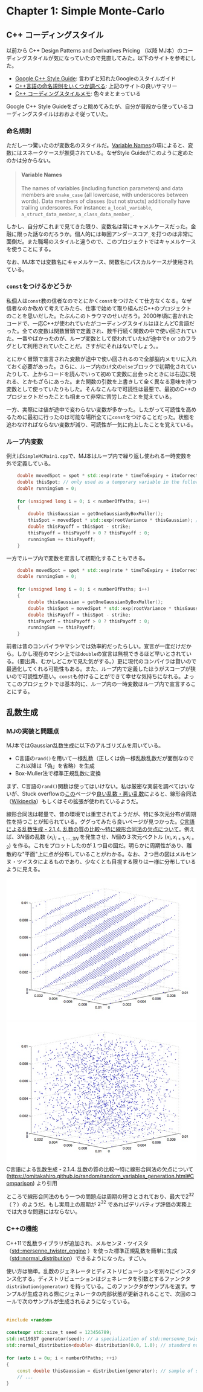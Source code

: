 # Chapter 1: Simple Monte-Carlo

## C++ コーディングスタイル

以前から C++ Design Patterns and Derivatives Pricing （以降 MJ本）のコーディングスタイルが気になっていたので見直してみた。以下のサイトを参考にした。

- [Google C++ Style Guide](https://google.github.io/styleguide/cppguide.html): 言わずと知れたGoogleのスタイルガイド
- [C++言語の命名規則をいくつか調べる](https://qiita.com/asaoaz/items/a0ff86e4e9fa3819a1d1): 上記のサイトの良いサマリー
- [C++ コーディングスタイルメモ](https://qiita.com/shirakawa4756/items/55b509fb56cb1bb0c9a4): 色々まとまっている

Google C++ Style Guideをざっと眺めてみたが、自分が普段から使っているコーディングスタイルはおおよそ従っていた。

### 命名規則

ただし一つ驚いたのが変数名のスタイルだ。[Variable Names](https://google.github.io/styleguide/cppguide.html#Variable_Names)の項によると、変数にはスネークケースが推奨されている。なぜStyle Guideがこのように定めたのかは分からない。

> #### Variable Names
> The names of variables (including function parameters) and data members are `snake_case` (all lowercase, with underscores between words). Data members of classes (but not structs) additionally have trailing underscores. For instance: `a_local_variable`, `a_struct_data_member`, `a_class_data_member_`.

 しかし、自分がこれまで見てきた限り、変数名は常にキャメルケースだった。金融に限った話なのだろうか。個人的には毎回アンダースコア`_`を打つのは非常に面倒だ。また職場のスタイルと違うので、このプロジェクトではキャメルケースを使うことにする。

 なお、MJ本では変数名にキャメルケース、関数名にパスカルケースが使用されている。

 ### `const`をつけるかどうか

 私個人は`const`教の信者なのでとにかく`const`をつけたくて仕方なくなる。なぜ信者なのか改めて考えてみたら、仕事で始めて取り組んだC++のプロジェクトのことを思いだした。たぶんこのトラウマのせいだろう。2000年頃に書かれたコードで、一応C++が使われていたがコーディングスタイルはほとんどC言語だった。全ての変数は関数冒頭で定義され、数千行続く関数の中で使い回されていた。一番やばかったのが、ループ変数として使われていた`k`が途中で`0` or `1`のフラグとして利用されていたことだ。さすがにそれはないでしょう。。

 とにかく冒頭で宣言された変数が途中で使い回されるので全部脳内メモリに入れておく必要があった。さらに、ループ内の`if`文の`else`ブロックで初期化されていたりして、上からコードを読んでいって初めて変数に出会ったときには右辺に現れる、とかもざらにあった。また関数の引数を上書きして全く異なる意味を持つ変数として使っていたりもした。そんなこんなで可読性は最悪で、最初のC++のプロジェクトだったことも相まって非常に苦労したことを覚えている。
 
 一方、実際には値が途中で変わらない変数が多かった。したがって可読性を高めるために最初に行ったのは可能な場所全てに`const`をつけることだった。状態を追わなければならない変数が減り、可読性が一気に向上したことを覚えている。

### ループ内変数

例えば`SimpleMCMain1.cpp`で、MJ本はループ内で繰り返し使われる一時変数を外で定義している。

```cpp
    double movedSpot = spot * std::exp(rate * timeToExpiry + itoCorrection);
    double thisSpot; // only used as a temporary variable in the following loop
    double runningSum = 0;

    for (unsigned long i = 0; i < numberOfPaths; i++)
    {
        double thisGaussian = getOneGaussianByBoxMuller();
        thisSpot = movedSpot * std::exp(rootVariance * thisGaussian); // here
        double thisPayoff = thisSpot - strike;
        thisPayoff = thisPayoff > 0 ? thisPayoff : 0;
        runningSum += thisPayoff;
    }
```

一方でループ内で変数を宣言して初期化することもできる。

```cpp
    double movedSpot = spot * std::exp(rate * timeToExpiry + itoCorrection);
    double runningSum = 0;

    for (unsigned long i = 0; i < numberOfPaths; i++)
    {
        double thisGaussian = getOneGaussianByBoxMuller();
        double thisSpot = movedSpot * std::exp(rootVariance * thisGaussian); // here
        double thisPayoff = thisSpot - strike;
        thisPayoff = thisPayoff > 0 ? thisPayoff : 0;
        runningSum += thisPayoff;
    }
```

前者は昔のコンパイラやマシンでは効率的だったらしい。宣言が一度だけだから。しかし現在のマシン上では`double`の宣言は無視できるほど早いとされている。（要出典、むかしどこかで見た気がする。）更に現代のコンパイラは賢いので最適化してくれる可能性もある。また、ループ内で定義したほうがスコープが狭いので可読性が高い。`const`も付けることができて幸せな気持ちになれる。よってこのプロジェクトでは基本的に、ループ内の一時変数はループ内で宣言することにする。


## 乱数生成

### MJの実装と問題点

MJ本ではGaussian乱数生成に以下のアルゴリズムを用いている。

- C言語の`rand()`を用いて一様乱数（正しくは偽一様乱数乱数だが面倒なのでこれ以降は「偽」を省略）を生成
- Box-Muller法で標準正規乱数に変換

まず、C言語の`rand()`関数は使ってはいけない。私は厳密な実装を調べてはいないが、Stuck overflowの[この](https://stackoverflow.com/questions/1026327/what-common-algorithms-are-used-for-cs-rand)ページや[良い乱数・悪い乱数](http://isaku-wada.my.coocan.jp/rand/rand.html)によると、線形合同法（[Wikipedia](https://en.wikipedia.org/wiki/Linear_congruential_generator)）もしくはその拡張が使われているようだ。

線形合同法は軽量で、昔の環境では重宝されてようだが、特に多次元分布が周期性を持つことが知られている。ググってみたら良いページが見つかった。[C言語による乱数生成 - 2.1.4. 乱数の質の比較〜特に線形合同法の欠点について](https://omitakahiro.github.io/random/random_variables_generation.html#Comparison)。例えば、$3N$個の乱数 $\{x_i\}_{i=1,\cdots,3N}$ を発生させ、$N$個の３次元ベクトル $\left(x_{i}, x_{i+1}, x_{i+2}\right)$ を作る。これをプロットしたのが１つ目の図だ。明らかに周期性があり、離散的な"平面"上に点が分布していることがわかる。なお、２つ目の図はメルセンヌ・ツイスタによるものであり、少なくとも目視する限りは一様に分布しているように見える。

![lcm](picture/ch_01_lcm.jpg) ![mt](picture/ch_01_mt.jpg)
C言語による乱数生成 - 2.1.4. 乱数の質の比較〜特に線形合同法の欠点について (https://omitakahiro.github.io/random/random_variables_generation.html#Comparison) より引用

ところで線形合同法のもう一つの問題点は周期の短さとされており、最大で$2^{32}$（？）のようだ。もし実用上の周期が $2^{32}$ であればデリバティブ評価の実務上では大きな問題にはならない。

### C++の機能

C++11で乱数ライブラリが追加され、メルセンヌ・ツイスタ（[std::mersenne_twister_engine](https://en.cppreference.com/w/cpp/numeric/random/mersenne_twister_engine)
）を使った標準正規乱数を簡単に生成（[std::normal_distribution](https://en.cppreference.com/w/cpp/numeric/random/normal_distribution)）できるようになった。すごい。

使い方は簡単。乱数のジェネレータとディストリビューションを別々にインスタンス化する。ディストリビューションはジェネレータを引数とするファンクタ `distribution(generator)` を持っている。このファンクタがサンプルを返す。サンプルが生成される際にジェネレータの内部状態が更新されることで、次回のコールで次のサンプルが生成されるようになっている。

```cpp

#include <random>

constexpr std::size_t seed = 123456789;
std::mt19937 generator(seed); // a specialization of std::mersenne_twister_engine
std::normal_distribution<double> distribution(0.0, 1.0); // standard normal distribution

for (auto i = 0u; i < numberOfPaths; ++i)
{
    const double thisGaussian = distribution(generator); // sample of standard normal distribution
    // ...
}
```
